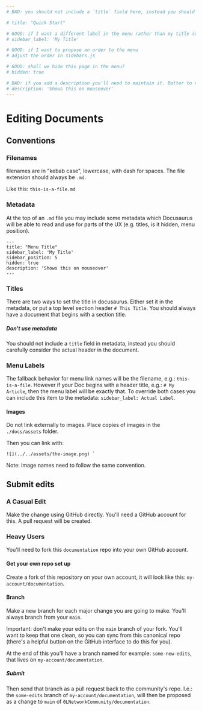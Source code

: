 ```yaml
---
# BAD: you should not include a `title` field here, instead you should carefully consider the actual header in the document. Notice in this example it is different than the filename.

# title: "Quick Start"

# GOOD: if I want a different label in the menu rather than my title (e.g. because it's too long)
# sidebar_label: 'My Title'

# GOOD: if I want to propose an order to the menu
# adjust the order in sidebars.js

# GOOD: shall we hide this page in the menu?
# hidden: true

# BAD: if you add a description you'll need to maintain it. Better to not use it.
# description: 'Shows this on mouseover'
---
```


# Editing Documents

## Conventions

### Filenames
filenames are in "kebab case", lowercase, with dash for spaces. The file extension should always be `.md`.

Like this:
 `this-is-a-file.md`

### Metadata
At the top of an `.md` file you may include some metadata which Docusaurus will be able to read and use for parts of the UX (e.g. titles, is it hidden, menu position).

```
---
title: "Menu Title"
sidebar_label: 'My Title'
sidebar_position: 5
hidden: true
description: 'Shows this on mouseover'
---
```
### Titles
There are two ways to set the title in docusaurus. Either set it in the metadata, or put a top level section header `# This Title`.
You should always have a document that begins with a section title.

##### Don't use metadata
You should not include a `title` field in metadata, instead you should carefully consider the actual header in the document.

### Menu Labels
The fallback behavior for menu link names will be the filename, e.g.: `this-is-a-file`.
However if your Doc begins with a header title, e.g.: `# My Article`, then the menu label will be exactly that.
To override both cases you can include this item to the metadata: `sidebar_label: Actual Label`.

#### Images
Do not link externally to images. Place copies of images in the `./docs/assets` folder.

Then you can link with:
```
![](../../assets/the-image.png) `
```
Note: image names need to follow the same convention.

## Submit edits

### A Casual Edit

Make the change using GitHub directly. You'll need a GitHub account for this. A pull request will be created.

### Heavy Users
You'll need to fork this `documentation` repo into your own GitHub account.

#### Get your own repo set up
Create a fork of this repository on your own account,  it will look like this: `my-account/documentation`.

#### Branch
Make a new branch for each major change you are going to make. You'll always branch from your `main`.

Important: don't make your edits on the  `main` branch of your fork. You'll want to keep that one clean, so you can sync from this canonical repo (there's a helpful button on the GitHub interface to do this for you).

At the end of this you'll have a branch named for example: `some-new-edits`, that lives on `my-account/documentation`.

##### Submit
Then send that branch as a pull request back to the community's repo. I.e.: the `some-edits` branch of `my-account/documentation`, will then be proposed as a change to `main` of `0LNetworkCommunity/documentation`.
